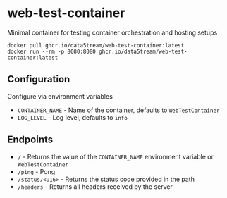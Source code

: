 # web-test-container
Minimal container for testing container orchestration and hosting setups

```shell
docker pull ghcr.io/data5tream/web-test-container:latest
docker run --rm -p 8080:8080 ghcr.io/data5tream/web-test-container:latest
```

## Configuration

Configure via environment variables

- `CONTAINER_NAME` - Name of the container, defaults to `WebTestContainer`
- `LOG_LEVEL` - Log level, defaults to `info`

## Endpoints

- `/` - Returns the value of the `CONTAINER_NAME` environment variable or `WebTestContainer`
- `/ping` - Pong
- `/status/<u16>` - Returns the status code provided in the path
- `/headers` - Returns all headers received by the server
